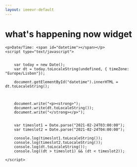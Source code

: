 ```yaml
---
layout: ieeevr-default
---
```


<div>
    <h1 id="past-conferences"> what's happening now widget </h1>
    
    

    <p>Date/Time: <span id="datetime"></span></p>
    <script type="text/javascript">
        
        
        var today = new Date();
        var dt = today.toLocaleString(undefined, { timeZone: "Europe/Lisbon"});
        
        document.getElementById("datetime").innerHTML = dt.toLocaleString();

        
        
        document.write("<p><strong>");
        document.write(dt.toLocaleString());
        document.write("</strong></p>");

        
        var timeslot1 = Date.parse("2021-02-24T03:00:00");
        var timeslot2 = Date.parse("2021-02-24T04:00:00");
        
        console.log(timeslot1.toLocaleString());
        console.log(timeslot2.toLocaleString());
        console.log(dt.toLocaleString());
        console.log((dt > timeslot1) && (dt < timeslot2));
        
    </script>




</div>